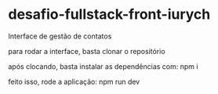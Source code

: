# desafio-fullstack-front-iurych
Interface de gestão de contatos 

para rodar a interface, basta clonar o repositório

após clocando, basta instalar as dependências com: npm i

feito isso, rode a aplicação: npm run dev
